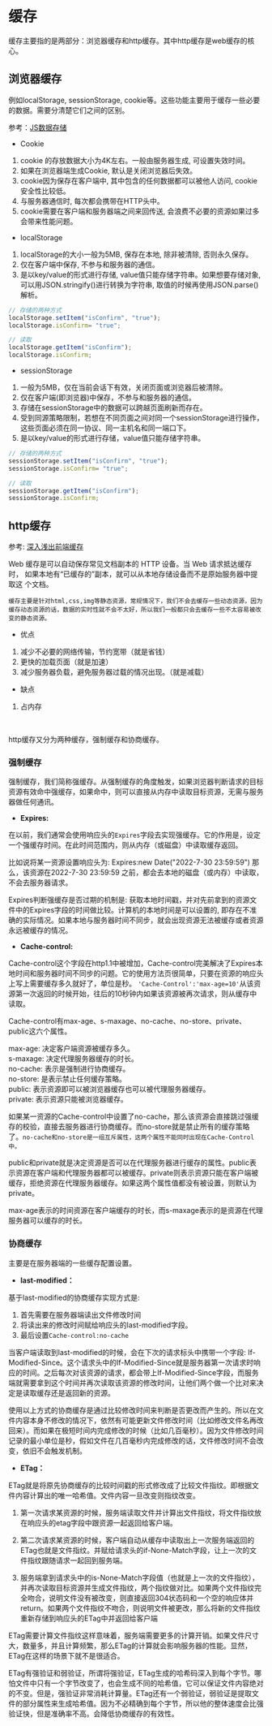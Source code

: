 # 缓存


缓存主要指的是两部分：浏览器缓存和http缓存。其中http缓存是web缓存的核心。
## **浏览器缓存**

例如localStorage, sessionStorage, cookie等。这些功能主要用于缓存一些必要的数据。需要分清楚它们之间的区别。

参考：[JS数据存储](https://www.cnblogs.com/sylvia-Camellia/p/11589569.html)

- Cookie

1. cookie 的存放数据大小为4K左右。一般由服务器生成, 可设置失效时间。<br>
2. 如果在浏览器端生成Cookie, 默认是关闭浏览器后失效。<br>
3. cookie因为保存在客户端中, 其中包含的任何数据都可以被他人访问, cookie安全性比较低。<br>
4. 与服务器通信时, 每次都会携带在HTTP头中。<br>
5. cookie需要在客户端和服务器端之间来回传送, 会浪费不必要的资源如果过多会带来性能问题。

- localStorage

1. localStorage的大小一般为5MB, 保存在本地, 除非被清除, 否则永久保存。<br>
2. 仅在客户端中保存, 不参与和服务器的通信。<br>
3. 是以key/value的形式进行存储, value值只能存储字符串。如果想要存储对象, 可以用JSON.stringify()进行转换为字符串, 取值的时候再使用JSON.parse()解析。

```javascript  
// 存储的两种方式
localStorage.setItem("isConfirm", "true");
localStorage.isConfirm= "true";

// 读取
localStorage.getItem("isConfirm");
localStorage.isConfirm; 
```

- sessionStorage

1. 一般为5MB，仅在当前会话下有效，关闭页面或浏览器后被清除。<br>
2. 仅在客户端(即浏览器)中保存，不参与和服务器的通信。<br>
3. 存储在sessionStorage中的数据可以跨越页面刷新而存在。<br>
4. 受到同源策略限制，若想在不同页面之间对同一个sessionStorage进行操作，这些页面必须在同一协议、同一主机名和同一端口下。<br>
5. 是以key/value的形式进行存储，value值只能存储字符串。

```javascript  
// 存储的两种方式
sessionStorage.setItem("isConfirm", "true");
sessionStorage.isConfirm= "true";

// 读取
sessionStorage.getItem("isConfirm");
sessionStorage.isConfirm; 
```


## **http缓存**

参考: [深入浅出前端缓存](https://mp.weixin.qq.com/s/9jgLM3xKhxWpHgmuW0uINQ)

Web 缓存是可以自动保存常见文档副本的 HTTP 设备。当 Web 请求抵达缓存时， 如果本地有“已缓存的”副本，就可以从本地存储设备而不是原始服务器中提取这 个文档。

`缓存主要是针对html,css,img等静态资源，常规情况下，我们不会去缓存一些动态资源，因为缓存动态资源的话，数据的实时性就不会不太好，所以我们一般都只会去缓存一些不太容易被改变的静态资源。`

- 优点

1. 减少不必要的网络传输，节约宽带（就是省钱）
2. 更快的加载页面（就是加速）
3. 减少服务器负载，避免服务器过载的情况出现。（就是减载）

- 缺点

1. 占内存

<br>

http缓存又分为两种缓存，强制缓存和协商缓存。

### **强制缓存**


强制缓存，我们简称强缓存。从强制缓存的角度触发，如果浏览器判断请求的目标资源有效命中强缓存，如果命中，则可以直接从内存中读取目标资源，无需与服务器做任何通讯。

- **Expires:** <br>

在以前，我们通常会使用响应头的`Expires`字段去实现强缓存。它的作用是，设定一个强缓存时间。在此时间范围内，则从内存（或磁盘）中读取缓存返回。

比如说将某一资源设置响应头为: Expires:new Date("2022-7-30 23:59:59")
那么，该资源在2022-7-30 23:59:59 之前，都会去本地的磁盘（或内存）中读取，不会去服务器请求。

Expires判断强缓存是否过期的机制是: 获取本地时间戳，并对先前拿到的资源文件中的Expires字段的时间做比较。计算机的本地时间是可以设置的, 即存在不准确的实际情况。如果本地与服务器时间不同步，就会出现资源无法被缓存或者资源永远被缓存的情况。

- **Cache-control:**<br>

Cache-control这个字段在http1.1中被增加，Cache-control完美解决了Expires本地时间和服务器时间不同步的问题。它的使用方法页很简单，只要在资源的响应头上写上需要缓存多久就好了，单位是秒。
`'Cache-Control':'max-age=10'`从该资源第一次返回的时候开始，往后的10秒钟内如果该资源被再次请求，则从缓存中读取。

Cache-control有max-age、s-maxage、no-cache、no-store、private、public这六个属性。

max-age: 决定客户端资源被缓存多久。<br>
s-maxage: 决定代理服务器缓存的时长。<br>
no-cache: 表示是强制进行协商缓存。<br>
no-store: 是表示禁止任何缓存策略。<br>
public: 表示资源即可以被浏览器缓存也可以被代理服务器缓存。<br>
private: 表示资源只能被浏览器缓存。<br>

如果某一资源的Cache-control中设置了no-cache，那么该资源会直接跳过强缓存的校验，直接去服务器进行协商缓存。而no-store就是禁止所有的缓存策略了。`no-cache和no-store是一组互斥属性，这两个属性不能同时出现在Cache-Control中。`

public和private就是决定资源是否可以在代理服务器进行缓存的属性。public表示资源在客户端和代理服务器都可以被缓存。private则表示资源只能在客户端被缓存，拒绝资源在代理服务器缓存。如果这两个属性值都没有被设置，则默认为private。

max-age表示的时间资源在客户端缓存的时长，而s-maxage表示的是资源在代理服务器可以缓存的时长。

### **协商缓存**

主要是在服务器端的一些缓存配置设置。

- **last-modified：**<br>


基于last-modified的协商缓存实现方式是:

1. 首先需要在服务器端读出文件修改时间
2. 将读出来的修改时间赋给响应头的last-modified字段。
3. 最后设置`Cache-control:no-cache`

当客户端读取到last-modified的时候，会在下次的请求标头中携带一个字段: If-Modified-Since。这个请求头中的If-Modified-Since就是服务器第一次请求时响应的时间。之后每次对该资源的请求，都会带上If-Modified-Since字段，而服务端就需要拿到这个时间并再次读取该资源的修改时间，让他们两个做一个比对来决定是读取缓存还是返回新的资源。

使用以上方式的协商缓存是通过比较修改时间来判断是否更改而产生的。所以在文件内容本身不修改的情况下，依然有可能更新文件修改时间（比如修改文件名再改回来）。而如果在极短时间内完成修改的时候（比如几百毫秒）。因为文件修改时间记录的最小单位是秒，假如文件在几百毫秒内完成修改的话，文件修改时间不会改变，依旧不会触发机制。


- **ETag：**<br>

ETag就是将原先协商缓存的比较时间戳的形式修改成了比较文件指纹。即根据文件内容计算出的唯一哈希值。文件内容一旦改变则指纹改变。

1. 第一次请求某资源的时候，服务端读取文件并计算出文件指纹，将文件指纹放在响应头的etag字段中跟资源一起返回给客户端。

2. 第二次请求某资源的时候，客户端自动从缓存中读取出上一次服务端返回的ETag也就是文件指纹。并赋给请求头的if-None-Match字段，让上一次的文件指纹跟随请求一起回到服务端。

3. 服务端拿到请求头中的is-None-Match字段值（也就是上一次的文件指纹），并再次读取目标资源并生成文件指纹，两个指纹做对比。如果两个文件指纹完全吻合，说明文件没有被改变，则直接返回304状态码和一个空的响应体并return。如果两个文件指纹不吻合，则说明文件被更改，那么将新的文件指纹重新存储到响应头的ETag中并返回给客户端

ETag需要计算文件指纹这样意味着，服务端需要更多的计算开销。如果文件尺寸大，数量多，并且计算频繁，那么ETag的计算就会影响服务器的性能。显然，ETag在这样的场景下就不是很适合。

ETag有强验证和弱验证，所谓将强验证，ETag生成的哈希码深入到每个字节。哪怕文件中只有一个字节改变了，也会生成不同的哈希值，它可以保证文件内容绝对的不变。但是，强验证非常消耗计算量。ETag还有一个弱验证，弱验证是提取文件的部分属性来生成哈希值。因为不必精确到每个字节，所以他的整体速度会比强验证快，但是准确率不高。会降低协商缓存的有效性。